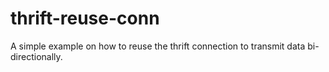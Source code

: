 thrift-reuse-conn
=================

A simple example on how to reuse the thrift connection to transmit data bi-directionally.
